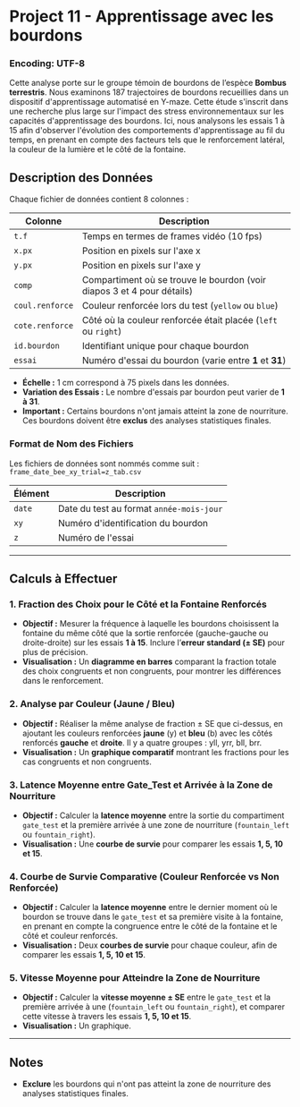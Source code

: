 # Project 11 - Apprentissage avec les bourdons

### Encoding: UTF-8

Cette analyse porte sur le groupe témoin de bourdons de l’espèce **Bombus terrestris**. Nous examinons 187 trajectoires de bourdons recueillies dans un dispositif d'apprentissage automatisé en Y-maze. Cette étude s'inscrit dans une recherche plus large sur l'impact des stress environnementaux sur les capacités d'apprentissage des bourdons. Ici, nous analysons les essais 1 à 15 afin d'observer l'évolution des comportements d'apprentissage au fil du temps, en prenant en compte des facteurs tels que le renforcement latéral, la couleur de la lumière et le côté de la fontaine.


## Description des Données

Chaque fichier de données contient 8 colonnes :

| Colonne           | Description                                                               |
|-------------------|---------------------------------------------------------------------------|
| `t.f`             | Temps en termes de frames vidéo (10 fps)                                  |
| `x.px`            | Position en pixels sur l'axe x                                            |
| `y.px`            | Position en pixels sur l'axe y                                            |
| `comp`            | Compartiment où se trouve le bourdon (voir diapos 3 et 4 pour détails)    |
| `coul.renforce`   | Couleur renforcée lors du test (`yellow` ou `blue`)                       |
| `cote.renforce`   | Côté où la couleur renforcée était placée (`left` ou `right`)             |
| `id.bourdon`      | Identifiant unique pour chaque bourdon                                   |
| `essai`           | Numéro d'essai du bourdon (varie entre **1** et **31**)                  |

- **Échelle :** 1 cm correspond à 75 pixels dans les données.
- **Variation des Essais :** Le nombre d'essais par bourdon peut varier de **1 à 31**.
- **Important :** Certains bourdons n'ont jamais atteint la zone de nourriture. Ces bourdons doivent être **exclus** des analyses statistiques finales.

### Format de Nom des Fichiers

Les fichiers de données sont nommés comme suit : `frame_date_bee_xy_trial=z_tab.csv`

| Élément       | Description                                          |
|---------------|------------------------------------------------------|
| `date`        | Date du test au format `année-mois-jour`             |
| `xy`          | Numéro d'identification du bourdon                   |
| `z`           | Numéro de l'essai                                    |

---
## Calculs à Effectuer

### 1. Fraction des Choix pour le Côté et la Fontaine Renforcés

- **Objectif :** Mesurer la fréquence à laquelle les bourdons choisissent la fontaine du même côté que la sortie renforcée (gauche-gauche ou droite-droite) sur les essais **1 à 15**. Inclure l’**erreur standard (± SE)** pour plus de précision.
- **Visualisation :** Un **diagramme en barres** comparant la fraction totale des choix congruents et non congruents, pour montrer les différences dans le renforcement.

### 2. Analyse par Couleur (Jaune / Bleu)

- **Objectif :** Réaliser la même analyse de fraction ± SE que ci-dessus, en ajoutant les couleurs renforcées **jaune** (y) et **bleu** (b) avec les côtés renforcés **gauche** et **droite**. Il y a quatre groupes : yll, yrr, bll, brr.
- **Visualisation :** Un **graphique comparatif** montrant les fractions pour les cas congruents et non congruents.

### 3. Latence Moyenne entre Gate_Test et Arrivée à la Zone de Nourriture

- **Objectif :** Calculer la **latence moyenne** entre la sortie du compartiment `gate_test` et la première arrivée à une zone de nourriture (`fountain_left` ou `fountain_right`).
- **Visualisation :** Une **courbe de survie** pour comparer les essais **1, 5, 10 et 15**.

### 4. Courbe de Survie Comparative (Couleur Renforcée vs Non Renforcée)

- **Objectif :** Calculer la **latence moyenne** entre le dernier moment où le bourdon se trouve dans le `gate_test` et sa première visite à la fontaine, en prenant en compte la congruence entre le côté de la fontaine et le côté et couleur renforcés.
- **Visualisation :** Deux **courbes de survie** pour chaque couleur, afin de comparer les essais **1, 5, 10 et 15**.

### 5. Vitesse Moyenne pour Atteindre la Zone de Nourriture

- **Objectif :** Calculer la **vitesse moyenne ± SE** entre le `gate_test` et la première arrivée à une (`fountain_left` ou `fountain_right`), et comparer cette vitesse à travers les essais **1, 5, 10 et 15**.
- **Visualisation :** Un graphique.

---

## Notes
- **Exclure** les bourdons qui n'ont pas atteint la zone de nourriture des analyses statistiques finales.
